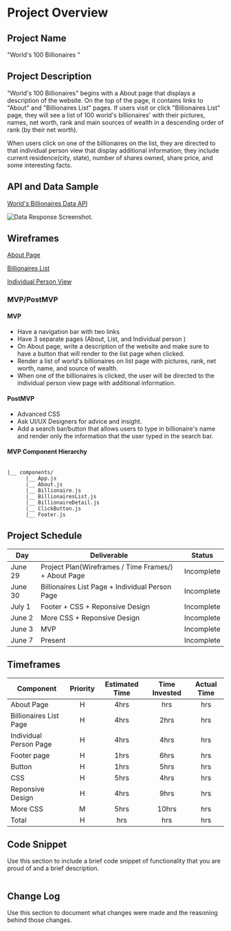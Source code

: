 # Project Overview

## Project Name

"World's 100 Billionaires "

## Project Description

"World's 100 Billionaires" begins with a About page that displays a description of the website. On the top of the page, it contains links to "About" and "Billionaires List" pages. If users visit or click "Billionaires List" page, they will see a list of 100 world's billionaires' with their pictures, names, net worth, rank and main sources of wealth in a descending order of rank (by their net worth).

When users click on one of the billionaires on the list, they are directed to that individual person view that display additional information; they include current residence(city, state), number of shares owned, share price, and some interesting facts.

## API and Data Sample

[World's Billionaires Data API](https://forbes400.herokuapp.com/)

![Data Response Screenshot](https://github.com/kangja/World-Billionaires/blob/master/Data%20Response.png).

## Wireframes

[About Page](https://wireframe.cc/FPSe3E)

[Billionaires List](https://wireframe.cc/mMn5Jm)

[Individual Person View ](https://wireframe.cc/puOuDv)

### MVP/PostMVP

#### MVP

- Have a navigation bar with two links
- Have 3 separate pages (About, List, and Individual person )
- On About page, write a description of the website and make sure to have a button that will render to the list page when clicked.
- Render a list of world's billionaires on list page with pictures, rank, net worth, name, and source of wealth.
- When one of the billionaires is clicked, the user will be directed to the individual person view page with additional information.

#### PostMVP

- Advanced CSS
- Ask UI/UX Designers for advice and insight.
- Add a search bar/button that allows users to type in billionaire's name and render only the information that the user typed in the search bar.

#### MVP Component Hierarchy

```

|__ components/
      |__ App.js
      |__ About.js
      |__ Billionaire.js
      |__ BillionairesList.js
      |__ BillionaireDetail.js
      |__ ClickButton.js
      |__ Footer.js
```

## Project Schedule

| Day     | Deliverable                                          | Status     |
| ------- | ---------------------------------------------------- | ---------- |
| June 29 | Project Plan(Wireframes / Time Frames/) + About Page | Incomplete |
| June 30 | Billionaires List Page + Individual Person Page      | Incomplete |
| July 1  | Footer + CSS + Reponsive Design                      | Incomplete |
| June 2  | More CSS + Reponsive Design                          | Incomplete |
| June 3  | MVP                                                  | Incomplete |
| June 7  | Present                                              | Incomplete |

## Timeframes

| Component              | Priority | Estimated Time | Time Invested | Actual Time |
| ---------------------- | :------: | :------------: | :-----------: | :---------: |
| About Page             |    H     |      4hrs      |      hrs      |     hrs     |
| Billionaires List Page |    H     |      4hrs      |     2hrs      |     hrs     |
| Individual Person Page |    H     |      4hrs      |     4hrs      |     hrs     |
| Footer page            |    H     |      1hrs      |     6hrs      |     hrs     |
| Button                 |    H     |      1hrs      |     5hrs      |     hrs     |
| CSS                    |    H     |      5hrs      |     4hrs      |     hrs     |
| Reponsive Design       |    H     |      4hrs      |     9hrs      |     hrs     |
| More CSS               |    M     |      5hrs      |     10hrs     |     hrs     |
| Total                  |    H     |      hrs       |      hrs      |     hrs     |

## Code Snippet

Use this section to include a brief code snippet of functionality that you are proud of and a brief description.

```

```

## Change Log

Use this section to document what changes were made and the reasoning behind those changes.
